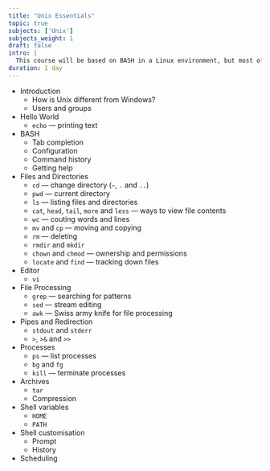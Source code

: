 ```yaml
---
title: "Unix Essentials"
topic: true
subjects: ['Unix']
subjects_weight: 1
draft: false
intro: |
  This course will be based on BASH in a Linux environment, but most of it will port well to other shells and flavours of UNIX.
duration: 1 day
---
```


- Introduction
	- How is Unix different from Windows?
	- Users and groups
- Hello World
	- `echo` — printing text
- BASH
	- Tab completion
	- Configuration
	- Command history
	- Getting help
- Files and Directories
	- `cd` — change directory (`~`, `.` and `..`)
	- `pwd` — current directory
	- `ls` — listing files and directories
	- `cat`, `head`, `tail`, `more` and `less` — ways to view file contents
	- `wc` — couting words and lines
	- `mv` and `cp` — moving and copying
	- `rm` — deleting
	- `rmdir` and `mkdir`
	- `chown` and `chmod` — ownership and permissions
	- `locate` and `find` — tracking down files
- Editor
	- `vi`
- File Processing
	- `grep` — searching for patterns
	- `sed` — stream editing
	- `awk` — Swiss army knife for file processing
- Pipes and Redirection
	- `stdout` and `stderr`
	- `>`, `>&` and `>>`
- Processes
	- `ps` — list processes
	- `bg` and `fg`
	- `kill` — terminate processes
- Archives
	- `tar`
	- Compression
- Shell variables
	- `HOME`
	- `PATH`
- Shell customisation
	- Prompt
	- History
- Scheduling
